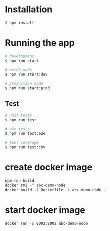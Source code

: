 
# Installation

```bash
$ npm install
```

# Running the app

```bash
# development
$ npm run start

# watch mode
$ npm run start:dev

# production mode
$ npm run start:prod
```

## Test

```bash
# unit tests
$ npm run test

# e2e tests
$ npm run test:e2e

# test coverage
$ npm run test:cov
```

# create docker image

```bash
npm run build
docker rmi -f abc-demo-node
docker build -f Dockerfile -t abc-demo-node .
```

# start docker image

```bash
docker run -p 8002:8002 abc-demo-node